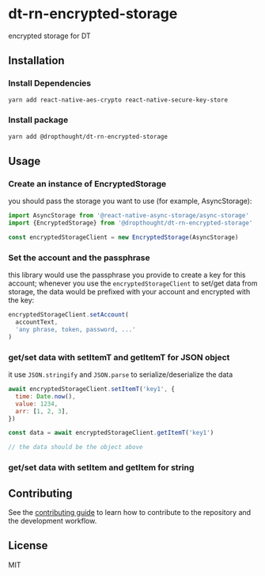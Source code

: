 # dt-rn-encrypted-storage

encrypted storage for DT

## Installation

### Install Dependencies

```sh
yarn add react-native-aes-crypto react-native-secure-key-store
```

### Install package

```sh
yarn add @dropthought/dt-rn-encrypted-storage
```

## Usage

### Create an instance of EncryptedStorage

you should pass the storage you want to use (for example, AsyncStorage):

```js
import AsyncStorage from '@react-native-async-storage/async-storage'
import {EncryptedStorage} from '@dropthought/dt-rn-encrypted-storage'

const encryptedStorageClient = new EncryptedStorage(AsyncStorage)
```

### Set the account and the passphrase

this library would use the passphrase you provide to create a key for this account; whenever you use the `encryptedStorageClient` to set/get data from storage, the data would be prefixed with your account and encrypted with the key:

```js
encryptedStorageClient.setAccount(
  accountText,
  'any phrase, token, password, ...'
)
```

### get/set data with setItemT and getItemT for JSON object

it use `JSON.stringify` and `JSON.parse` to serialize/deserialize the data

```js
await encryptedStorageClient.setItemT('key1', {
  time: Date.now(),
  value: 1234,
  arr: [1, 2, 3],
})

const data = await encryptedStorageClient.getItemT('key1')

// the data should be the object above
```

### get/set data with setItem and getItem for string

## Contributing

See the [contributing guide](CONTRIBUTING.md) to learn how to contribute to the repository and the development workflow.

## License

MIT
